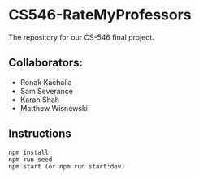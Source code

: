# CS546-RateMyProfessors

The repository for our CS-546 final project.

## Collaborators:

- Ronak Kachalia
- Sam Severance
- Karan Shah
- Matthew Wisnewski

## Instructions

```
npm install
npm run seed
npm start (or npm run start:dev)
```
